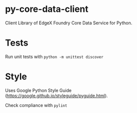 # py-core-data-client

Client Library of EdgeX Foundry Core Data Service for Python.

# Tests

Run unit tests with `python -m unittest discover`

# Style

Uses Google Python Style Guide (https://google.github.io/styleguide/pyguide.html).

Check compliance with `pylint`
